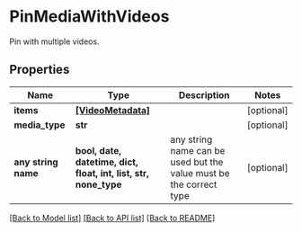 # PinMediaWithVideos

Pin with multiple videos.

## Properties
Name | Type | Description | Notes
------------ | ------------- | ------------- | -------------
**items** | [**[VideoMetadata]**](VideoMetadata.md) |  | [optional] 
**media_type** | **str** |  | [optional] 
**any string name** | **bool, date, datetime, dict, float, int, list, str, none_type** | any string name can be used but the value must be the correct type | [optional]

[[Back to Model list]](../README.md#documentation-for-models) [[Back to API list]](../README.md#documentation-for-api-endpoints) [[Back to README]](../README.md)



